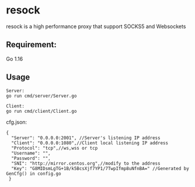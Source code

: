 # resock
resock is a high performance proxy that support SOCKS5 and Websockets

## Requirement: 
Go 1.16 

## Usage

```shell
Server:
go run cmd/server/Server.go

Client:
go run cmd/client/Client.go
```

cfg.json:
```json5
{
  "Server": "0.0.0.0:2001", //Server's listening IP address
  "Client": "0.0.0.0:1080",//Client local listening IP address
  "Protocol": "tcp",//ws,wss or tcp
  "Username": "",
  "Password": "",
  "SNI": "http://mirror.centos.org",//modify to the address
  "Key": "G8MIDsmLgTG+1B/k5BcsXjf7YP1/7TwpIfmp8uNfnBA=" //Generated by GenCfg() in config.go
 }
```